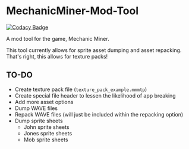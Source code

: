 # MechanicMiner-Mod-Tool

[![Codacy Badge](https://api.codacy.com/project/badge/Grade/52246e25d0a0400da760148c50d22518)](https://app.codacy.com/manual/BitRapture/MechanicMiner-Mod-Tool?utm_source=github.com&utm_medium=referral&utm_content=BitRapture/MechanicMiner-Mod-Tool&utm_campaign=Badge_Grade_Dashboard)

A mod tool for the game, Mechanic Miner.

This tool currently allows for sprite asset dumping and asset repacking. That's right, this allows for texture packs!

## TO-DO
- Create texture pack file (`texture_pack_example.mmmtp`)
 - Create special file header to lessen the likelihood of app breaking
- Add more asset options
 - Dump WAVE files
  - Repack WAVE files (will just be included within the repacking option)
 - Dump sprite sheets
   - John sprite sheets
   - Jones sprite sheets
   - Mob sprite sheets
